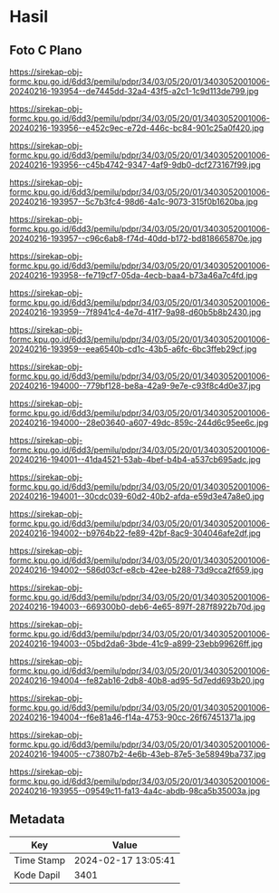 # Hasil

## Foto C Plano

https://sirekap-obj-formc.kpu.go.id/6dd3/pemilu/pdpr/34/03/05/20/01/3403052001006-20240216-193954--de7445dd-32a4-43f5-a2c1-1c9d113de799.jpg

https://sirekap-obj-formc.kpu.go.id/6dd3/pemilu/pdpr/34/03/05/20/01/3403052001006-20240216-193956--e452c9ec-e72d-446c-bc84-901c25a0f420.jpg

https://sirekap-obj-formc.kpu.go.id/6dd3/pemilu/pdpr/34/03/05/20/01/3403052001006-20240216-193956--c45b4742-9347-4af9-9db0-dcf273167f99.jpg

https://sirekap-obj-formc.kpu.go.id/6dd3/pemilu/pdpr/34/03/05/20/01/3403052001006-20240216-193957--5c7b3fc4-98d6-4a1c-9073-315f0b1620ba.jpg

https://sirekap-obj-formc.kpu.go.id/6dd3/pemilu/pdpr/34/03/05/20/01/3403052001006-20240216-193957--c96c6ab8-f74d-40dd-b172-bd818665870e.jpg

https://sirekap-obj-formc.kpu.go.id/6dd3/pemilu/pdpr/34/03/05/20/01/3403052001006-20240216-193958--fe719cf7-05da-4ecb-baa4-b73a46a7c4fd.jpg

https://sirekap-obj-formc.kpu.go.id/6dd3/pemilu/pdpr/34/03/05/20/01/3403052001006-20240216-193959--7f8941c4-4e7d-41f7-9a98-d60b5b8b2430.jpg

https://sirekap-obj-formc.kpu.go.id/6dd3/pemilu/pdpr/34/03/05/20/01/3403052001006-20240216-193959--eea6540b-cd1c-43b5-a6fc-6bc3ffeb29cf.jpg

https://sirekap-obj-formc.kpu.go.id/6dd3/pemilu/pdpr/34/03/05/20/01/3403052001006-20240216-194000--779bf128-be8a-42a9-9e7e-c93f8c4d0e37.jpg

https://sirekap-obj-formc.kpu.go.id/6dd3/pemilu/pdpr/34/03/05/20/01/3403052001006-20240216-194000--28e03640-a607-49dc-859c-244d6c95ee6c.jpg

https://sirekap-obj-formc.kpu.go.id/6dd3/pemilu/pdpr/34/03/05/20/01/3403052001006-20240216-194001--41da4521-53ab-4bef-b4b4-a537cb695adc.jpg

https://sirekap-obj-formc.kpu.go.id/6dd3/pemilu/pdpr/34/03/05/20/01/3403052001006-20240216-194001--30cdc039-60d2-40b2-afda-e59d3e47a8e0.jpg

https://sirekap-obj-formc.kpu.go.id/6dd3/pemilu/pdpr/34/03/05/20/01/3403052001006-20240216-194002--b9764b22-fe89-42bf-8ac9-304046afe2df.jpg

https://sirekap-obj-formc.kpu.go.id/6dd3/pemilu/pdpr/34/03/05/20/01/3403052001006-20240216-194002--586d03cf-e8cb-42ee-b288-73d9cca2f659.jpg

https://sirekap-obj-formc.kpu.go.id/6dd3/pemilu/pdpr/34/03/05/20/01/3403052001006-20240216-194003--669300b0-deb6-4e65-897f-287f8922b70d.jpg

https://sirekap-obj-formc.kpu.go.id/6dd3/pemilu/pdpr/34/03/05/20/01/3403052001006-20240216-194003--05bd2da6-3bde-41c9-a899-23ebb99626ff.jpg

https://sirekap-obj-formc.kpu.go.id/6dd3/pemilu/pdpr/34/03/05/20/01/3403052001006-20240216-194004--fe82ab16-2db8-40b8-ad95-5d7edd693b20.jpg

https://sirekap-obj-formc.kpu.go.id/6dd3/pemilu/pdpr/34/03/05/20/01/3403052001006-20240216-194004--f6e81a46-f14a-4753-90cc-26f67451371a.jpg

https://sirekap-obj-formc.kpu.go.id/6dd3/pemilu/pdpr/34/03/05/20/01/3403052001006-20240216-194005--c73807b2-4e6b-43eb-87e5-3e58949ba737.jpg

https://sirekap-obj-formc.kpu.go.id/6dd3/pemilu/pdpr/34/03/05/20/01/3403052001006-20240216-193955--09549c11-fa13-4a4c-abdb-98ca5b35003a.jpg


## Metadata

| Key        | Value               |
| ---------- | ------------------- |
| Time Stamp | 2024-02-17 13:05:41 |
| Kode Dapil | 3401                |



